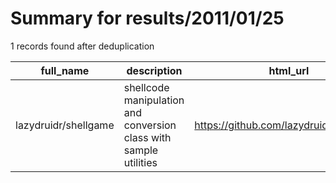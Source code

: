 
# Summary for results/2011/01/25
    
1 records found after deduplication

| full_name | description | html_url | matched_list | matched_count | pushed_at | size | stargazers_count | language | forks_count |
|----------------------|-------------------------------------------------------------------|-----------------------------------------|----------------|-----------------|---------------------------|--------|--------------------|------------|---------------|
| lazydruidr/shellgame | shellcode manipulation and conversion class with sample utilities | https://github.com/lazydruidr/shellgame | ['shellcode'] | 1 | 2011-01-25 00:56:01+00:00 | 96 | 1 | Ruby | 0 |
